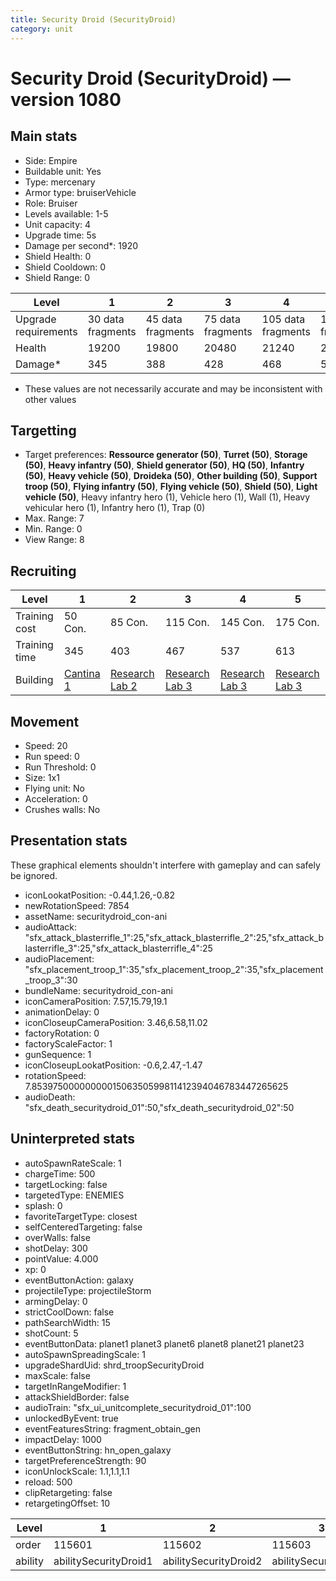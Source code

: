 ```yaml
---
title: Security Droid (SecurityDroid)
category: unit
---
```


# Security Droid (SecurityDroid) — version 1080

## Main stats

  * Side: Empire
  * Buildable unit: Yes
  * Type: mercenary
  * Armor type: bruiserVehicle
  * Role: Bruiser
  * Levels available: 1-5
  * Unit capacity: 4
  * Upgrade time: 5s
  * Damage per second*: 1920
  * Shield Health: 0
  * Shield Cooldown: 0
  * Shield Range: 0

|Level               |1                |2                |3                |4                 |5                 |
|--------------------|-----------------|-----------------|-----------------|------------------|------------------|
|Upgrade requirements|30 data fragments|45 data fragments|75 data fragments|105 data fragments|135 data fragments|
|Health              |19200            |19800            |20480            |21240             |22080             |
|Damage*             |345              |388              |428              |468               |508               |

* These values are not necessarily accurate and may be inconsistent with other values

## Targetting

  * Target preferences: **Ressource generator (50)**, **Turret (50)**, **Storage (50)**, **Heavy infantry (50)**, **Shield generator (50)**, **HQ (50)**, **Infantry (50)**, **Heavy vehicle (50)**, **Droideka (50)**, **Other building (50)**, **Support troop (50)**, **Flying infantry (50)**, **Flying vehicle (50)**, **Shield (50)**, **Light vehicle (50)**, Heavy infantry hero (1), Vehicle hero (1), Wall (1), Heavy vehicular hero (1), Infantry hero (1), Trap (0)
  * Max. Range: 7
  * Min. Range: 0
  * View Range: 8

## Recruiting

|Level        |1                                        |2                                      |3                                      |4                                      |5                                      |
|-------------|-----------------------------------------|---------------------------------------|---------------------------------------|---------------------------------------|---------------------------------------|
|Training cost|50 Con.                                  |85 Con.                                |115 Con.                               |145 Con.                               |175 Con.                               |
|Training time|345                                      |403                                    |467                                    |537                                    |613                                    |
|Building     |[Cantina 1](empireContrabandCantina.html)|[Research Lab 2](empireOffenseLab.html)|[Research Lab 3](empireOffenseLab.html)|[Research Lab 3](empireOffenseLab.html)|[Research Lab 3](empireOffenseLab.html)|

## Movement

  * Speed: 20
  * Run speed: 0
  * Run Threshold: 0
  * Size: 1x1
  * Flying unit: No
  * Acceleration: 0
  * Crushes walls: No

## Presentation stats

These graphical elements shouldn't interfere with gameplay and can safely be ignored.

  * iconLookatPosition: -0.44,1.26,-0.82
  * newRotationSpeed: 7854
  * assetName: securitydroid_con-ani
  * audioAttack: "sfx_attack_blasterrifle_1":25,"sfx_attack_blasterrifle_2":25,"sfx_attack_blasterrifle_3":25,"sfx_attack_blasterrifle_4":25
  * audioPlacement: "sfx_placement_troop_1":35,"sfx_placement_troop_2":35,"sfx_placement_troop_3":30
  * bundleName: securitydroid_con-ani
  * iconCameraPosition: 7.57,15.79,19.1
  * animationDelay: 0
  * iconCloseupCameraPosition: 3.46,6.58,11.02
  * factoryRotation: 0
  * factoryScaleFactor: 1
  * gunSequence: 1
  * iconCloseupLookatPosition: -0.6,2.47,-1.47
  * rotationSpeed: 7.8539750000000001506350599811412394046783447265625
  * audioDeath: "sfx_death_securitydroid_01":50,"sfx_death_securitydroid_02":50

## Uninterpreted stats

  * autoSpawnRateScale: 1
  * chargeTime: 500
  * targetLocking: false
  * targetedType: ENEMIES
  * splash: 0
  * favoriteTargetType: closest
  * selfCenteredTargeting: false
  * overWalls: false
  * shotDelay: 300
  * pointValue: 4.000
  * xp: 0
  * eventButtonAction: galaxy
  * projectileType: projectileStorm
  * armingDelay: 0
  * strictCoolDown: false
  * pathSearchWidth: 15
  * shotCount: 5
  * eventButtonData: planet1 planet3 planet6 planet8 planet21 planet23
  * autoSpawnSpreadingScale: 1
  * upgradeShardUid: shrd_troopSecurityDroid
  * maxScale: false
  * targetInRangeModifier: 1
  * attackShieldBorder: false
  * audioTrain: "sfx_ui_unitcomplete_securitydroid_01":100
  * unlockedByEvent: true
  * eventFeaturesString: fragment_obtain_gen
  * impactDelay: 1000
  * eventButtonString: hn_open_galaxy
  * targetPreferenceStrength: 90
  * iconUnlockScale: 1.1,1.1,1.1
  * reload: 500
  * clipRetargeting: false
  * retargetingOffset: 10

|Level  |1                    |2                    |3                    |4                    |5                    |
|-------|---------------------|---------------------|---------------------|---------------------|---------------------|
|order  |115601               |115602               |115603               |115605               |115606               |
|ability|abilitySecurityDroid1|abilitySecurityDroid2|abilitySecurityDroid3|abilitySecurityDroid4|abilitySecurityDroid5|

